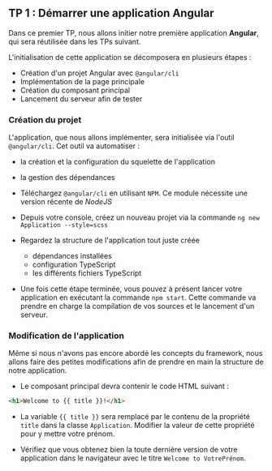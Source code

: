 ## TP 1 : Démarrer une application Angular

Dans ce premier TP, nous allons initier notre première application **Angular**, qui sera réutilisée dans les TPs suivant.

L'initialisation de cette application se décomposera en plusieurs étapes :

- Création d'un projet Angular avec `@angular/cli`
- Implémentation de la page principale
- Création du composant principal
- Lancement du serveur afin de tester

### Création du projet

L'application, que nous allons implémenter, sera initialisée via l'outil `@angular/cli`. Cet outil va automatiser :

- la création et la configuration du squelette de l'application
- la gestion des dépendances


- Téléchargez `@angular/cli` en utilisant `NPM`. Ce module nécessite une version récente de *NodeJS*

- Depuis votre console, créez un nouveau projet via la commande `ng new Application --style=scss`

- Regardez la structure de l'application tout juste créée
	- dépendances installées
	- configuration TypeScript
	- les différents fichiers TypeScript

- Une fois cette étape terminée, vous pouvez à présent lancer votre application en exécutant la commande `npm start`. Cette commande va prendre en charge la compilation de vos sources et le lancement d'un serveur.

### Modification de l'application

Même si nous n'avons pas encore abordé les concepts du framework, nous allons faire des petites modifications afin de prendre en main la structure de notre application.

- Le composant principal devra contenir le code HTML suivant :

```html
<h1>Welcome to {{ title }}!</h1>
```

- La variable `{{ title }}` sera remplacé par le contenu de la propriété `title` dans la classe `Application`. Modifier la valeur de cette propriété pour y mettre votre prénom.

- Vérifiez que vous obtenez bien la toute dernière version de votre application dans le navigateur avec le titre `Welcome to VotrePrénom`.
